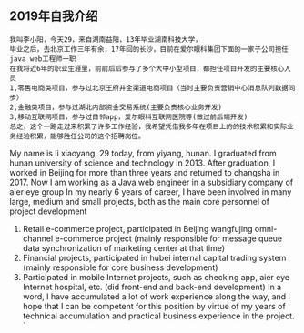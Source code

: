 ## 2019年自我介绍 ##
```
我叫李小阳，今天29，来自湖南益阳，13年毕业湖南科技大学，
毕业之后，去北京工作三年有余，17年回的长沙，目前在爱尔眼科集团下面的一家子公司担任java web工程师一职
在我将近6年的职业生涯里，前前后后参与了多个大中小型项目，都担任项目开发的主要核心人员
1,零售电商类项目，参与过北京王府井全渠道电商项目（当时主要负责营销中心消息队列数据同步）
2,金融类项目，参与过湖北内部资金交易系统(主要负责核心业务开发)
3,移动互联网项目，参与过目邻app，爱尔眼科互联网医院等(做过前后端开发)
总之，这个一路走过来积累了许多工作经验，我希望凭借我多年在项目上的的技术积累和实际业务经验积累，能够胜任公司的这个招聘岗位。
```

My name is li xiaoyang, 29 today, from yiyang, hunan. I graduated from hunan university of science and technology in 2013.
After graduation, I worked in Beijing for more than three years and returned to changsha in 2017. Now I am working as a Java web engineer in a subsidiary company of aier eye group
In my nearly 6 years of career, I have been involved in many large, medium and small projects, both as the main core personnel of project development
1. Retail e-commerce project, participated in Beijing wangfujing omni-channel e-commerce project (mainly responsible for message queue data synchronization of marketing center at that time)
2. Financial projects, participated in hubei internal capital trading system (mainly responsible for core business development)
3. Participated in mobile Internet projects, such as checking app, aier eye Internet hospital, etc. (did front-end and back-end development)
In a word, I have accumulated a lot of work experience along the way, and I hope that I can be competent for this position by virtue of my years of technical accumulation and practical business experience in the project.
` ` `